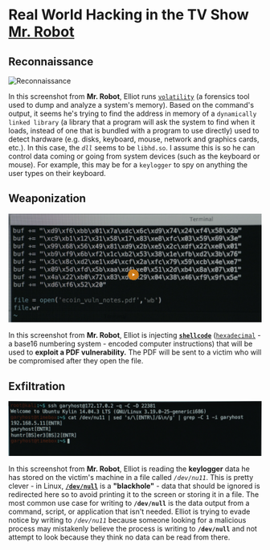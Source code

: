 # Real World Hacking in the TV Show [Mr. Robot](https://www.imdb.com/title/tt4158110/?ref_=nv_sr_1?ref_=nv_sr_1)

## Reconnaissance

![Reconnaissance](./images/mr_robot_volatility.png)

In this screenshot from **Mr. Robot**, Elliot runs [`volatility`](https://www.volatilityfoundation.org/) (a forensics tool used to dump and analyze a system's memory). Based on the command's output, it seems he's trying to find the address in memory of a `dynamically linked library` (a library that a program will ask the system to find when it loads, instead of one that is bundled with a program to use directly) used to detect hardware (e.g. disks, keyboard, mouse, network and graphics cards, etc.). In this case, the _`dll`_ seems to be `libhd.so`. I assume this is so he can control data coming or going from system devices (such as the keyboard or mouse). For example, this may be for a `keylogger` to spy on anything the user types on their keyboard.

## Weaponization

![Weaponization](./images/mr_robot_shellcode.png)

In this screenshot from **Mr. Robot**, Elliot is injecting [**`shellcode`**](https://en.m.wikipedia.org/wiki/Shellcode) ([`hexadecimal`](https://en.m.wikipedia.org/wiki/Hexadecimal) - a base16 numbering system - encoded computer instructions) that will be used to **exploit a PDF vulnerability.** The PDF will be sent to a victim who will be compromised after they open the file.

## Exfiltration

![Exfiltration](./images/mr_robot_keylogger.png)

In this screenshot from **Mr. Robot**, Elliot is reading the **keylogger** data he has stored on the victim's machine in a file called _`/dev/nu11`_. This is pretty clever - in Linux, [**`/dev/null`**](https://en.m.wikipedia.org/wiki/Null_device) is a **"blackhole"** - data that should be ignored is redirected here so to avoid printing it to the screen or storing it in a file. The most common use case for writing to **`/dev/null`** is the data output from a command, script, or application that isn't needed. Elliot is trying to evade notice by writing to _`/dev/nu11`_ because someone looking for a malicious process may mistakenly believe the process is writing to **`/dev/null`** and not attempt to look because they think no data can be read from there.
